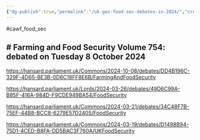 ```yaml
---
{"dg-publish":true,"permalink":"/uk-gov-food-sec-debates-in-2024/","created":"2024-12-11T16:27:32.872+00:00","updated":"2025-09-29T00:31:16.963+01:00"}
---
```


#cawf_food_sec 

## # Farming and Food Security Volume 754: debated on Tuesday 8 October 2024
https://hansard.parliament.uk/Commons/2024-10-08/debates/DD4B196C-329F-4D65-BE3B-0D6C18FF8E6B/FarmingAndFoodSecurity


https://hansard.parliament.uk/Lords/2024-03-26/debates/49D6C99A-B85F-416A-984D-F9CDE949BA54/FoodSecurity

https://hansard.parliament.uk/Commons/2024-03-21/debates/34C48F7B-75EF-44B8-BCC8-6279E57D2405/FoodSecurity

https://hansard.parliament.uk/Commons/2024-03-19/debates/D1498B94-75D1-4CED-B8FA-DD5BAC3F760A/UKFoodSecurity


